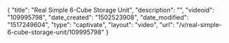 {
    "title": "Real Simple 6-Cube Storage Unit",
    "description": "",
    "videoid": "109995798",
    "date_created": "1502523908",
    "date_modified": "1517249604",
    "type": "captivate",
    "layout": "video",
    "url": "\/v\/real-simple-6-cube-storage-unit\/109995798"
}
